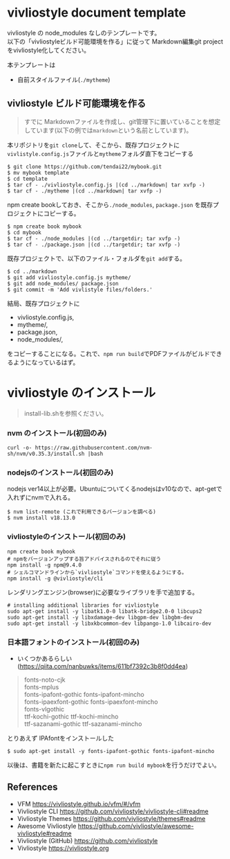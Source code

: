 # vivliostyle document template

vivliostyle の node_modules なしのテンプレートです。  
以下の「vivliostyleビルド可能環境を作る」に従って Markdown編集git projectをvivliostyle化してください。

本テンプレートは
* 自前スタイルファイル(`./mytheme`)

## vivliostyle ビルド可能環境を作る

> すでに Markdownファイルを作成し、git管理下に置いていることを想定しています(以下の例では`markdown`という名前としています)。

本リポジトリを`git clone`して、そこから、既存プロジェクトに`vivlistyle.config.js`ファイルと`mytheme`フォルダ直下をコピーする
```
$ git clone https://github.com/tendai22/mybook.git
$ mv mybook template
$ cd template
$ tar cf - ./vivliostyle.config.js |(cd ../markdown| tar xvfp -)
$ tar cf - ./mytheme |(cd ../markdown| tar xvfp -)
```
npm create bookしておき、そこから`./node_modules`, `package.json` を既存プロジェクトにコピーする。
```
$ npm create book mybook
$ cd mybook
$ tar cf - ./node_modules |(cd ../targetdir; tar xvfp -)
$ tar cf - ./package.json |(cd ../targetdir; tar xvfp -)
```
既存プロジェクトで、以下のファイル・フォルダを`git add`する。
```
$ cd ../markdown
$ git add vivliostyle.config.js mytheme/
$ git add node_modules/ package.json
$ git commit -m 'Add vivlistyle files/folders.'
```

結局、既存プロジェクトに
* vivliostyle.config.js, 
* mytheme/, 
* package.json, 
* node_modules/,

をコピーすることになる。これで、`npm run build`でPDFファイルがビルドできるようになっているはず。

# vivliostyle のインストール

> install-lib.shを参照ください。

### nvm のインストール(初回のみ)
```
curl -o- https://raw.githubusercontent.com/nvm-sh/nvm/v0.35.3/install.sh |bash
```

### nodejsのインストール(初回のみ)

nodejs ver14以上が必要。Ubuntuについてくるnodejsはv10なので、apt-getで入れずにnvmで入れる。

```
$ nvm list-remote (これで利用できるバージョンを調べる)
$ nvm install v18.13.0
```

### vivliostyleのインストール(初回のみ)

```
npm create book mybook
# npmをバージョンアップする旨アドバイスされるのでそれに従う
npm install -g npm@9.4.0
# シェルコマンドラインから`vivliostyle`コマンドを使えるようにする。
npm install -g @vivliostyle/cli
```
レンダリングエンジン(browser)に必要なライブラリを手で追加する。

```
# installing additional libraries for vivliostyle
sudo apt-get install -y libatk1.0-0 libatk-bridge2.0-0 libcups2
sudo apt-get install -y libxdamage-dev libgpm-dev libgbm-dev
sudo apt-get install -y libxkbcommon-dev libpango-1.0 libcairo-dev
```
### 日本語フォントのインストール(初回のみ)

* いくつかあるらしい(https://qiita.com/nanbuwks/items/611bf7392c3b8f0dd4ea)
> fonts-noto-cjk  
fonts-mplus  
fonts-ipafont-gothic fonts-ipafont-mincho  
fonts-ipaexfont-gothic fonts-ipaexfont-mincho  
fonts-vlgothic  
ttf-kochi-gothic ttf-kochi-mincho  
ttf-sazanami-gothic ttf-sazanami-mincho  

とりあえず IPAfontをインストールした
```
$ sudo apt-get install -y fonts-ipafont-gothic fonts-ipafont-mincho
```

以後は、書籍を新たに起こすときに`npm run build mybook`を行うだけでよい。

## References

- VFM <https://vivliostyle.github.io/vfm/#/vfm>
- Vivliostyle CLI <https://github.com/vivliostyle/vivliostyle-cli#readme>
- Vivliostyle Themes <https://github.com/vivliostyle/themes#readme>
- Awesome Vivliostyle <https://github.com/vivliostyle/awesome-vivliostyle#readme>
- Vivliostyle (GitHub) <https://github.com/vivliostyle>
- Vivliostyle <https://vivliostyle.org>
